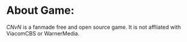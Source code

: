 # About Game:
*CNvN* is a fanmade free and open source game. It is not affliated with ViacomCBS or WarnerMedia.
